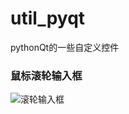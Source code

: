 # util_pyqt
pythonQt的一些自定义控件

### 鼠标滚轮输入框

![滚轮输入框]([cap%2F滚轮输入框.gif](https://github.com/yzw-trt/util_pyqt/blob/main/cap/%E6%BB%9A%E8%BD%AE%E8%BE%93%E5%85%A5%E6%A1%86.gif))
